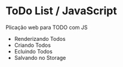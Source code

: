 # ToDo List / JavaScript
Plicação web para TODO com JS

- Renderizando Todos
- Criando Todos
- Ecluindo Todos
- Salvando no Storage